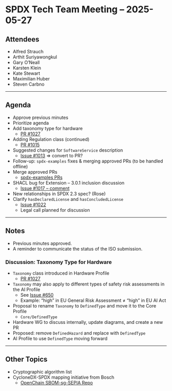 # SPDX Tech Team Meeting – 2025-05-27

## Attendees
- Alfred Strauch  
- Arthit Suriyawongkul  
- Gary O’Neall  
- Karsten Klein  
- Kate Stewart  
- Maximilian Huber  
- Steven Carbno  

---

## Agenda
- Approve previous minutes  
- Prioritize agenda  
- Add taxonomy type for hardware  
  - [PR #1027](https://github.com/spdx/spdx-3-model/pull/1027)  
- Adding Regulation class (continued)  
  - [PR #1015](https://github.com/spdx/spdx-3-model/pull/1015)  
- Suggested changes for `SoftwareService` description  
  - [Issue #1013](https://github.com/spdx/spdx-3-model/issues/1013) ⇒ convert to PR?  
- Follow-up: `spdx-examples` fixes & merging approved PRs (to be handled offline)  
- Merge approved PRs  
  - [spdx-examples PRs](https://github.com/spdx/spdx-examples/pulls)  
- SHACL bug for Extension – 3.0.1 inclusion discussion  
  - [Issue #1017 – comment](https://github.com/spdx/spdx-3-model/issues/1017#issuecomment-2822649891)  
- New relationships in SPDX 2.3 spec? (Rose)  
- Clarify `hasDeclaredLicense` and `hasConcludedLicense`  
  - [Issue #1022](https://github.com/spdx/spdx-3-model/issues/1022)  
  - Legal call planned for discussion  

---

## Notes

- Previous minutes approved.  
- A reminder to communicate the status of the ISO submission.  

### Discussion: Taxonomy Type for Hardware
- `Taxonomy` class introduced in Hardware Profile  
  - [PR #1027](https://github.com/spdx/spdx-3-model/pull/1027)  
- `Taxonomy` may also apply to different types of safety risk assessments in the AI Profile  
  - See [Issue #650](https://github.com/spdx/spdx-3-model/issues/650)  
  - Example: “high” in EU General Risk Assessment ≠ “high” in EU AI Act  
- Proposal to rename `Taxonomy` to `DefinedType` and move it to the Core Profile  
  - `Core/DefinedType`  
- Hardware WG to discuss internally, update diagrams, and create a new PR  
- Proposed: remove `DefinedHazard` and replace with `DefinedType`  
- AI Profile to use `DefinedType` moving forward  

---

## Other Topics

- Cryptographic algorithm list  
- CycloneDX-SPDX mapping initiative from Bosch  
  - [OpenChain SBOM-sg-SEPIA Repo](https://github.com/OpenChain-Project/SBOM-sg-SEPIA)  
